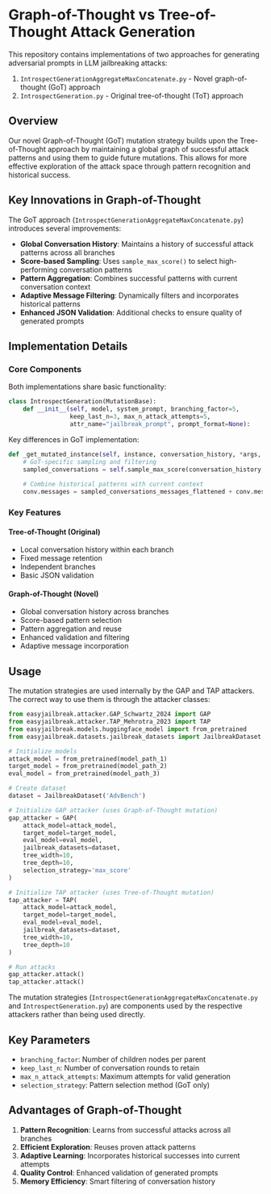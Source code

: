 # Graph-of-Thought vs Tree-of-Thought Attack Generation

This repository contains implementations of two approaches for generating adversarial prompts in LLM jailbreaking attacks:

1. `IntrospectGenerationAggregateMaxConcatenate.py` - Novel graph-of-thought (GoT) approach
2. `IntrospectGeneration.py` - Original tree-of-thought (ToT) approach

## Overview

Our novel Graph-of-Thought (GoT) mutation strategy builds upon the Tree-of-Thought approach by maintaining a global graph of successful attack patterns and using them to guide future mutations. This allows for more effective exploration of the attack space through pattern recognition and historical success.

## Key Innovations in Graph-of-Thought

The GoT approach (`IntrospectGenerationAggregateMaxConcatenate.py`) introduces several improvements:

- **Global Conversation History**: Maintains a history of successful attack patterns across all branches
- **Score-based Sampling**: Uses `sample_max_score()` to select high-performing conversation patterns
- **Pattern Aggregation**: Combines successful patterns with current conversation context
- **Adaptive Message Filtering**: Dynamically filters and incorporates historical patterns
- **Enhanced JSON Validation**: Additional checks to ensure quality of generated prompts

## Implementation Details

### Core Components

Both implementations share basic functionality:

```python
class IntrospectGeneration(MutationBase):
    def __init__(self, model, system_prompt, branching_factor=5, 
                 keep_last_n=3, max_n_attack_attempts=5,
                 attr_name="jailbreak_prompt", prompt_format=None):
```

Key differences in GoT implementation:

```python
def _get_mutated_instance(self, instance, conversation_history, *args, **kwargs):
    # GoT-specific sampling and filtering
    sampled_conversations = self.sample_max_score(conversation_history, k=num_messages_to_filter)
    
    # Combine historical patterns with current context
    conv.messages = sampled_conversations_messages_flattened + conv.messages[-self.keep_last_n*2:]
```

### Key Features

#### Tree-of-Thought (Original)
- Local conversation history within each branch
- Fixed message retention
- Independent branches
- Basic JSON validation

#### Graph-of-Thought (Novel)
- Global conversation history across branches
- Score-based pattern selection
- Pattern aggregation and reuse
- Enhanced validation and filtering
- Adaptive message incorporation

## Usage

The mutation strategies are used internally by the GAP and TAP attackers. The correct way to use them is through the attacker classes:

```python
from easyjailbreak.attacker.GAP_Schwartz_2024 import GAP
from easyjailbreak.attacker.TAP_Mehrotra_2023 import TAP
from easyjailbreak.models.huggingface_model import from_pretrained
from easyjailbreak.datasets.jailbreak_datasets import JailbreakDataset

# Initialize models
attack_model = from_pretrained(model_path_1)
target_model = from_pretrained(model_path_2)
eval_model = from_pretrained(model_path_3)

# Create dataset
dataset = JailbreakDataset('AdvBench')

# Initialize GAP attacker (uses Graph-of-Thought mutation)
gap_attacker = GAP(
    attack_model=attack_model,
    target_model=target_model,
    eval_model=eval_model,
    jailbreak_datasets=dataset,
    tree_width=10,
    tree_depth=10,
    selection_strategy='max_score'
)

# Initialize TAP attacker (uses Tree-of-Thought mutation) 
tap_attacker = TAP(
    attack_model=attack_model,
    target_model=target_model,
    eval_model=eval_model,
    jailbreak_datasets=dataset,
    tree_width=10,
    tree_depth=10
)

# Run attacks
gap_attacker.attack()
tap_attacker.attack()
```

The mutation strategies (`IntrospectGenerationAggregateMaxConcatenate.py` and `IntrospectGeneration.py`) are components used by the respective attackers rather than being used directly.

## Key Parameters

- `branching_factor`: Number of children nodes per parent
- `keep_last_n`: Number of conversation rounds to retain
- `max_n_attack_attempts`: Maximum attempts for valid generation
- `selection_strategy`: Pattern selection method (GoT only)

## Advantages of Graph-of-Thought

1. **Pattern Recognition**: Learns from successful attacks across all branches
2. **Efficient Exploration**: Reuses proven attack patterns
3. **Adaptive Learning**: Incorporates historical successes into current attempts
4. **Quality Control**: Enhanced validation of generated prompts
5. **Memory Efficiency**: Smart filtering of conversation history